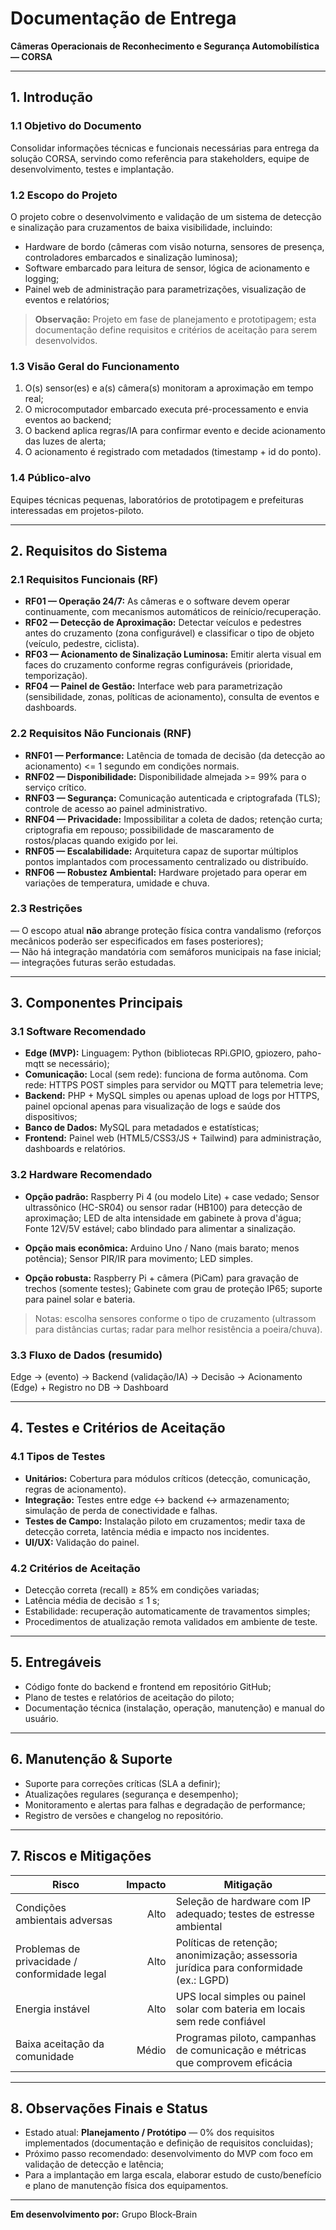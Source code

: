 # Documentação de Entrega

**Câmeras Operacionais de Reconhecimento e Segurança Automobilística — CORSA**

---

## 1. Introdução

### 1.1 Objetivo do Documento

Consolidar informações técnicas e funcionais necessárias para entrega da solução CORSA, servindo como referência para stakeholders, equipe de desenvolvimento, testes e implantação.

### 1.2 Escopo do Projeto

O projeto cobre o desenvolvimento e validação de um sistema de detecção e sinalização para cruzamentos de baixa visibilidade, incluindo:

* Hardware de bordo (câmeras com visão noturna, sensores de presença, controladores embarcados e sinalização luminosa);
* Software embarcado para leitura de sensor, lógica de acionamento e logging;
* Painel web de administração para parametrizações, visualização de eventos e relatórios;

> **Observação:** Projeto em fase de planejamento e prototipagem; esta documentação define requisitos e critérios de aceitação para serem desenvolvidos.

### 1.3 Visão Geral do Funcionamento

1. O(s) sensor(es) e a(s) câmera(s) monitoram a aproximação em tempo real;
2. O microcomputador embarcado executa pré-processamento e envia eventos ao backend;
3. O backend aplica regras/IA para confirmar evento e decide acionamento das luzes de alerta;
4. O acionamento é registrado com metadados (timestamp + id do ponto).

### 1.4 Público-alvo

Equipes técnicas pequenas, laboratórios de prototipagem e prefeituras interessadas em projetos-piloto.

---

## 2. Requisitos do Sistema

### 2.1 Requisitos Funcionais (RF)

* **RF01 — Operação 24/7:** As câmeras e o software devem operar continuamente, com mecanismos automáticos de reinício/recuperação.
* **RF02 — Detecção de Aproximação:** Detectar veículos e pedestres antes do cruzamento (zona configurável) e classificar o tipo de objeto (veículo, pedestre, ciclista).
* **RF03 — Acionamento de Sinalização Luminosa:** Emitir alerta visual em faces do cruzamento conforme regras configuráveis (prioridade, temporização).
* **RF04 — Painel de Gestão:** Interface web para parametrização (sensibilidade, zonas, políticas de acionamento), consulta de eventos e dashboards.

### 2.2 Requisitos Não Funcionais (RNF)

* **RNF01 — Performance:** Latência de tomada de decisão (da detecção ao acionamento) <= 1 segundo em condições normais.
* **RNF02 — Disponibilidade:** Disponibilidade almejada >= 99% para o serviço crítico.
* **RNF03 — Segurança:** Comunicação autenticada e criptografada (TLS); controle de acesso ao painel administrativo.
* **RNF04 — Privacidade:** Impossibilitar a coleta de dados; retenção curta; criptografia em repouso; possibilidade de mascaramento de rostos/placas quando exigido por lei.
* **RNF05 — Escalabilidade:** Arquitetura capaz de suportar múltiplos pontos implantados com processamento centralizado ou distribuído.
* **RNF06 — Robustez Ambiental:** Hardware projetado para operar em variações de temperatura, umidade e chuva.

### 2.3 Restrições

 — O escopo atual **não** abrange proteção física contra vandalismo (reforços mecânicos poderão ser especificados em fases posteriores);  
 — Não há integração mandatória com semáforos municipais na fase inicial;   
 — integrações futuras serão estudadas.

---

## 3. Componentes Principais

### 3.1 Software Recomendado

* **Edge (MVP):** Linguagem: Python (bibliotecas RPi.GPIO, gpiozero, paho-mqtt se necessário);
* **Comunicação:** Local (sem rede): funciona de forma autônoma. Com rede: HTTPS POST simples para servidor ou MQTT para telemetria leve;
* **Backend:** PHP + MySQL simples ou apenas upload de logs por HTTPS, painel opcional apenas para visualização de logs e saúde dos dispositivos; 
* **Banco de Dados:** MySQL para metadados e estatísticas;
* **Frontend:** Painel web (HTML5/CSS3/JS + Tailwind) para administração, dashboards e relatórios.

### 3.2 Hardware Recomendado

* **Opção padrão:** Raspberry Pi 4 (ou modelo Lite) + case vedado;
Sensor ultrassônico (HC-SR04) ou sensor radar (HB100) para detecção de aproximação;
LED de alta intensidade em gabinete à prova d'água;
Fonte 12V/5V estável; cabo blindado para alimentar a sinalização.

* **Opção mais econômica:** Arduino Uno / Nano (mais barato; menos potência);
Sensor PIR/IR para movimento;
LED simples.
* **Opção robusta:** Raspberry Pi + câmera (PiCam) para gravação de trechos (somente testes);
Gabinete com grau de proteção IP65; suporte para painel solar e bateria.

> Notas: escolha sensores conforme o tipo de cruzamento (ultrassom para distâncias curtas; radar para melhor resistência a poeira/chuva).

### 3.3 Fluxo de Dados (resumido)

Edge → (evento) → Backend (validação/IA) → Decisão → Acionamento (Edge) + Registro no DB → Dashboard

---

## 4. Testes e Critérios de Aceitação

### 4.1 Tipos de Testes

* **Unitários:** Cobertura para módulos críticos (detecção, comunicação, regras de acionamento).
* **Integração:** Testes entre edge ↔ backend ↔ armazenamento; simulação de perda de conectividade e falhas.
* **Testes de Campo:** Instalação piloto em cruzamentos; medir taxa de detecção correta, latência média e impacto nos incidentes.
* **UI/UX:** Validação do painel.

### 4.2 Critérios de Aceitação

* Detecção correta (recall) ≥ 85% em condições variadas;
* Latência média de decisão ≤ 1 s;
* Estabilidade: recuperação automaticamente de travamentos simples;
* Procedimentos de atualização remota validados em ambiente de teste.

---

## 5. Entregáveis

* Código fonte do backend e frontend em repositório GitHub;
* Plano de testes e relatórios de aceitação do piloto;
* Documentação técnica (instalação, operação, manutenção) e manual do usuário.

---

## 6. Manutenção & Suporte

* Suporte para correções críticas (SLA a definir);
* Atualizações regulares (segurança e desempenho);
* Monitoramento e alertas para falhas e degradação de performance;
* Registro de versões e changelog no repositório.

---

## 7. Riscos e Mitigações

| Risco                                         | Impacto | Mitigação                                                                              |
| --------------------------------------------- | ------: | -------------------------------------------------------------------------------------- |
| Condições ambientais adversas                 |    Alto | Seleção de hardware com IP adequado; testes de estresse ambiental |
| Problemas de privacidade / conformidade legal |    Alto | Políticas de retenção; anonimização; assessoria jurídica para conformidade (ex.: LGPD) |
| Energia instável            |   Alto | UPS local simples ou painel solar com bateria em locais sem rede confiável |
| Baixa aceitação da comunidade                 |   Médio | Programas piloto, campanhas de comunicação e métricas que comprovem eficácia |

---

## 8. Observações Finais e Status

* Estado atual: **Planejamento / Protótipo** — 0% dos requisitos implementados (documentação e definição de requisitos concluidas);
* Próximo passo recomendado: desenvolvimento do MVP com foco em validação de detecção e latência;
* Para a implantação em larga escala, elaborar estudo de custo/benefício e plano de manutenção física dos equipamentos.

---

**Em desenvolvimento por:** Grupo Block‑Brain


